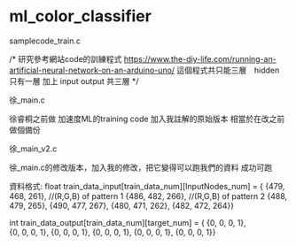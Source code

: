 # ml_color_classifier

samplecode_train.c

/*
研究參考網站code的訓練程式
https://www.the-diy-life.com/running-an-artificial-neural-network-on-an-arduino-uno/
這個程式共只能三層　hidden 只有一層 加上 input output 共三層
*/

徐_main.c

徐睿桐之前做 加速度ML的training code
加入我註解的原始版本
相當於在改之前做個備份

徐_main_v2.c

徐_main.c的修改版本，加入我的修改，把它變得可以跑我們的資料
成功可跑

資料格式:
float train_data_input[train_data_num][InputNodes_num] = {
    {479, 468, 261},  //(R,G,B) of pattern 1
    {486, 482, 266},  //(R,G,B) of pattern 2
    {488, 479, 265},
    {490, 477, 267},
    {480, 471, 262},
    {482, 472, 264}}

int train_data_output[train_data_num][target_num] = {
    {0, 0, 0, 1},  
    {0, 0, 0, 1},
    {0, 0, 0, 1},
    {0, 0, 0, 1},
    {0, 0, 0, 1},
    {0, 0, 0, 1}}
